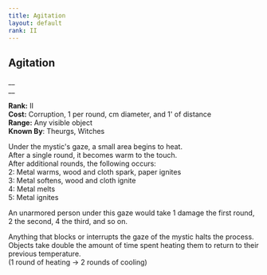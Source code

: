 ```yaml
---
title: Agitation
layout: default
rank: II
---
```


## Agitation
__  
__

**Rank:** II  
**Cost:** Corruption, 1 per round, cm diameter, and 1' of distance   
**Range:** Any visible object  
**Known By**: Theurgs, Witches

Under the mystic's gaze, a small area begins to heat.  
After a single round, it becomes warm to the touch.  
After additional rounds, the following occurs:  
2: Metal warms, wood and cloth spark, paper ignites  
3: Metal softens, wood and cloth ignite  
4: Metal melts  
5: Metal ignites

An unarmored person under this gaze would take 1 damage the first round, 2 the second, 4 the third, and so on.

Anything that blocks or interrupts the gaze of the mystic halts the process.  
Objects take double the amount of time spent heating them to return to their previous temperature.  
(1 round of heating -> 2 rounds of cooling)
